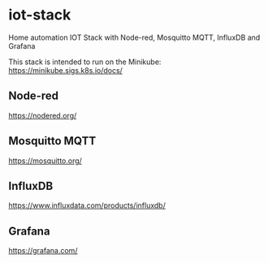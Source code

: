 # iot-stack

Home automation IOT Stack with Node-red, Mosquitto MQTT, InfluxDB and Grafana

This stack is intended to run on the Minikube:
https://minikube.sigs.k8s.io/docs/

## Node-red
https://nodered.org/

## Mosquitto MQTT
https://mosquitto.org/

## InfluxDB
https://www.influxdata.com/products/influxdb/

## Grafana
https://grafana.com/

